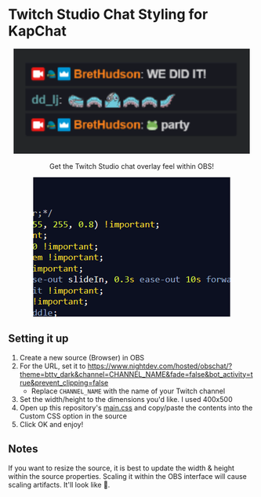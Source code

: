 # Twitch Studio Chat Styling for KapChat

<p align="center">
  <img width="482" src="/images/banner.png?raw=true">
</p>

<p align="center">
  Get the Twitch Studio chat overlay feel within OBS!
</p>

<p align="center">
  <img width="402" src="/images/preview.gif?raw=true">
</p>

## Setting it up

 1. Create a new source (Browser) in OBS
 2. For the URL, set it to https://www.nightdev.com/hosted/obschat/?theme=bttv_dark&channel=CHANNEL_NAME&fade=false&bot_activity=true&prevent_clipping=false
	 - Replace `CHANNEL_NAME` with the name of your Twitch channel
 3. Set the width/height to the dimensions you'd like. I used 400x500
 4. Open up this repository's [main.css](main.css) and copy/paste the contents into the Custom CSS option in the source
 5. Click OK and enjoy!

## Notes

If you want to resize the source, it is best to update the width & height within the source properties. Scaling it within the OBS interface will cause scaling artifacts. It'll look like 💩.

